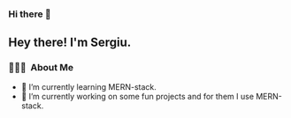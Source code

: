 ### Hi there 👋

<!--
**OneS18/OneS18** is a ✨ _special_ ✨ repository because its `README.md` (this file) appears on your GitHub profile.

Here are some ideas to get you started:

- 🔭 I’m currently working on ...
- 🌱 I’m currently learning ...
- 👯 I’m looking to collaborate on ...
- 🤔 I’m looking for help with ...
- 💬 Ask me about ...
- 📫 How to reach me: ...
- 😄 Pronouns: ...
- ⚡ Fun fact: ...
-->



<h2> Hey there! I'm Sergiu.</h2>

<h3> 👨🏻‍💻 &nbsp;About Me </h3>

- 🌱 I’m currently learning MERN-stack.
- 🔭 I’m currently working on some fun projects and for them I use MERN-stack.



